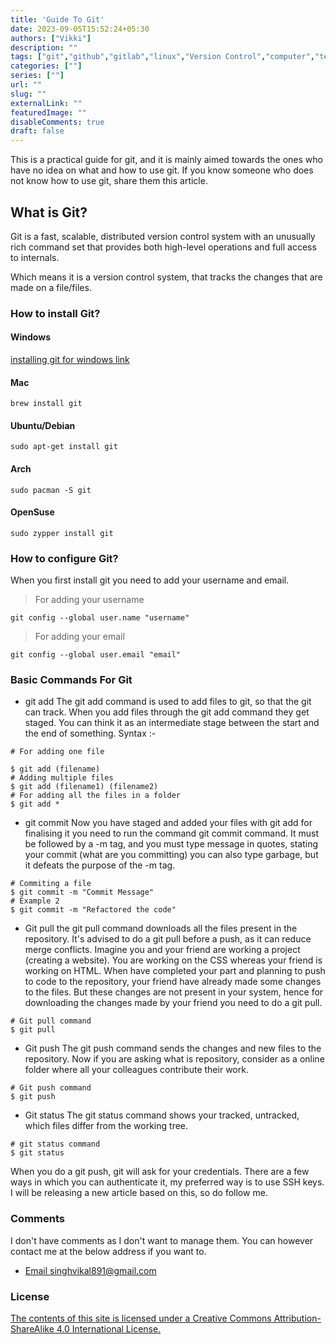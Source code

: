 ```yaml
---
title: 'Guide To Git'
date: 2023-09-05T15:52:24+05:30
authors: ["Vikki"]
description: ""
tags: ["git","github","gitlab","linux","Version Control","computer","technology"]
categories: [""]
series: [""]
url: ""
slug: ""
externalLink: ""
featuredImage: ""
disableComments: true
draft: false
---
```


This is a practical guide for git, and it is mainly aimed towards the ones who have no idea on what and how to use git. If you know someone who does not know how to use git, share them this article.



## What is Git?
Git is a fast, scalable, distributed version control system with an unusually rich command set that provides both high-level operations and full access to internals.

Which means it is a version control system, that tracks the changes that are made on a file/files.

### How to install Git?
#### Windows
[installing git for windows link](https://gitforwindows.org/)
#### Mac

```
brew install git
```

#### Ubuntu/Debian
```
sudo apt-get install git
```

#### Arch
```
sudo pacman -S git
```

#### OpenSuse 
```
sudo zypper install git
```
### How to configure Git?

When you first install git you need to add your username and email.
> For adding your username
```
git config --global user.name "username"
```

> For adding your email
```
git config --global user.email "email"
```

### Basic Commands For Git

- git add
The git add command is used to add files to git, so that the git can track. When you add files through the git add command they get staged. You can think it as an intermediate stage between the start and the end of something. Syntax :-

```
# For adding one file

$ git add (filename)
# Adding multiple files
$ git add (filename1) (filename2)
# For adding all the files in a folder
$ git add *
```

- git commit
Now you have staged and added your files with git add for finalising it you need to run the command git commit command. It must be followed by a -m tag, and you must type message in quotes, stating your commit (what are you committing) you can also type garbage, but it defeats the purpose of the -m tag.

```
# Commiting a file 
$ git commit -m "Commit Message"
# Example 2
$ git commit -m "Refactored the code"
```

- Git pull
the git pull command downloads all the files present in the repository. It's advised to do a git pull before a push, as it can reduce merge conflicts. Imagine you and your friend are working a project (creating a website). You are working on the CSS whereas your friend is working on HTML. When have completed your part and planning to push to code to the repository, your friend have already made some changes to the files. But these changes are not present in your system, hence for downloading the changes made by your friend you need to do a git pull.

```
# Git pull command
$ git pull
```

- Git push
The git push command sends the changes and new files to the repository. Now if you are asking what is repository, consider as a online folder where all your colleagues contribute their work.

```
# Git push command
$ git push
```

- Git status
The git status command shows your tracked, untracked, which files differ from the working tree.

```
# git status command
$ git status
```

When you do a git push, git will ask for your credentials. There are a few ways in which you can authenticate it, my preferred way is to use SSH keys. I will be releasing a new article based on this, so do follow me.

### Comments 
I don't have comments as I don't want to manage them. You can however contact me at the below address if you want to.

 - [ Email singhvikal891@gmail.com](mailto:singhvikal891@gmail.com)



### License 

[The contents of this site is licensed under a Creative Commons Attribution-ShareAlike 4.0 International License.](https://creativecommons.org/licenses/by-sa/4.0/)
